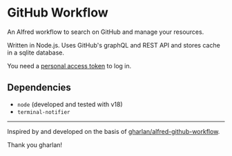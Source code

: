 # GitHub Workflow

An Alfred workflow to search on GitHub and manage your resources.

Written in Node.js. Uses GitHub's graphQL and REST API and stores cache in a sqlite database.

You need a [personal access token](https://github.com/settings/tokens/new?description=alfred-workflow&scopes=repo,read:org,read:enterprise,gist,notifications,user,codespace) to log in.

## Dependencies

- `node` (developed and tested with v18)
- `terminal-notifier`

---

Inspired by and developed on the basis of [gharlan/alfred-github-workflow](https://github.com/gharlan/alfred-github-workflow).

Thank you gharlan!